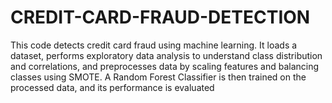 # CREDIT-CARD-FRAUD-DETECTION
This code detects credit card fraud using machine learning. It loads a dataset, performs exploratory data analysis to understand class distribution and correlations, and preprocesses data by scaling features and balancing classes using SMOTE. A Random Forest Classifier is then trained on the processed data, and its performance is evaluated
